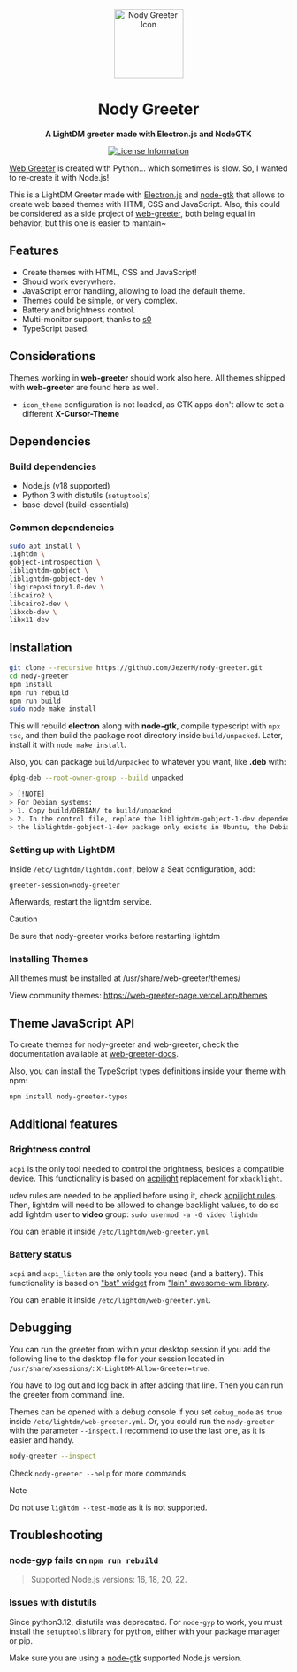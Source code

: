 <div align="center">
  <a>
    <img
      alt="Nody Greeter Icon"
      width="125"
      src="./dist/com.github.jezerm.nody-greeter.svg"
    />
  </a>
  <h1><strong>Nody Greeter</strong></h1>
  <p>
    <strong>A LightDM greeter made with Electron.js and NodeGTK</strong>
  </p>
  <p>
    <a href="#">
      <img alt="License Information" src="https://img.shields.io/github/license/JezerM/nody-greeter.svg">
    </a>
  </p>
</div>

[Web Greeter][web-greeter] is created with Python... which sometimes is slow. So, I wanted to re-create it with Node.js!

This is a LightDM Greeter made with [Electron.js][Electron] and [node-gtk][node-gtk] that allows to create web based themes with HTMl, CSS and JavaScript. Also, this could be considered as a side project of [web-greeter][web-greeter], both being equal in behavior, but this one is easier to mantain~

## Features

- Create themes with HTML, CSS and JavaScript!
- Should work everywhere.
- JavaScript error handling, allowing to load the default theme.
- Themes could be simple, or very complex.
- Battery and brightness control.
- Multi-monitor support, thanks to [s0](https://github.com/s0)
- TypeScript based.

## Considerations

Themes working in **web-greeter** should work also here. All themes shipped with **web-greeter** are found here as well.

- `icon_theme` configuration is not loaded, as GTK apps don't allow to set a different **X-Cursor-Theme**

## Dependencies

### Build dependencies

- Node.js (v18 supported)
- Python 3 with distutils (`setuptools`)
- base-devel (build-essentials)

### Common dependencies

```sh
sudo apt install \
lightdm \
gobject-introspection \
liblightdm-gobject \ 
liblightdm-gobject-dev \
libgirepository1.0-dev \
libcairo2 \
libcairo2-dev \
libxcb-dev \
libx11-dev
```
## Installation

```sh
git clone --recursive https://github.com/JezerM/nody-greeter.git
cd nody-greeter
npm install
npm run rebuild
npm run build
sudo node make install
```

This will rebuild **electron** along with **node-gtk**, compile typescript with `npx tsc`, and then build the package root directory inside `build/unpacked`. Later, install it with `node make install`.

Also, you can package `build/unpacked` to whatever you want, like **.deb** with:

```sh
dpkg-deb --root-owner-group --build unpacked

> [!NOTE]
> For Debian systems:
> 1. Copy build/DEBIAN/ to build/unpacked
> 2. In the control file, replace the liblightdm-gobject-1-dev dependency with liblightdm-gobject-dev.
> the liblightdm-gobject-1-dev package only exists in Ubuntu, the Debian equivalent is liblightdm-gobject-dev.
```

### Setting up with LightDM

Inside `/etc/lightdm/lightdm.conf`, below a Seat configuration, add:

```
greeter-session=nody-greeter
```

Afterwards, restart the lightdm service.

> [!CAUTION]
> Be sure that nody-greeter works before restarting lightdm

### Installing Themes

All themes must be installed at /usr/share/web-greeter/themes/

View community themes: https://web-greeter-page.vercel.app/themes

## Theme JavaScript API

To create themes for nody-greeter and web-greeter, check the documentation available at [web-greeter-docs][web-greeter-docs].

Also, you can install the TypeScript types definitions inside your theme with npm:

```sh
npm install nody-greeter-types
```

## Additional features

### Brightness control

`acpi` is the only tool needed to control the brightness, besides a compatible device. This functionality is based on [acpilight][acpilight] replacement for `xbacklight`.

udev rules are needed to be applied before using it, check [acpilight rules][acpilight_rules]. Then, lightdm will need to be allowed to change backlight values, to do so add lightdm user to **video** group: `sudo usermod -a -G video lightdm`

You can enable it inside `/etc/lightdm/web-greeter.yml`

### Battery status

`acpi` and `acpi_listen` are the only tools you need (and a battery). This functionality is based on ["bat" widget][bat_widget] from ["lain" awesome-wm library][lain].

You can enable it inside `/etc/lightdm/web-greeter.yml`.

## Debugging

You can run the greeter from within your desktop session if you add the following line to the desktop file for your session located in `/usr/share/xsessions/`: `X-LightDM-Allow-Greeter=true`.

You have to log out and log back in after adding that line. Then you can run the greeter from command line.

Themes can be opened with a debug console if you set `debug_mode` as `true` inside `/etc/lightdm/web-greeter.yml`. Or, you could run the `nody-greeter` with the parameter `--inspect`. I recommend to use the last one, as it is easier and handy.

```sh
nody-greeter --inspect
```

Check `nody-greeter --help` for more commands.

> [!NOTE]
> Do not use `lightdm --test-mode` as it is not supported.

## Troubleshooting

### node-gyp fails on `npm run rebuild`

> Supported Node.js versions: 16, 18, 20, 22.

### Issues with distutils

Since python3.12, distutils was deprecated. For `node-gyp` to work, you must install the `setuptools` library for python, either with your package manager or pip.

Make sure you are using a [node-gtk][node-gtk] supported Node.js version.

[web-greeter]: https://github.com/JezerM/web-greeter "Web Greeter"
[nody-greeter-types]: https://github.com/JezerM/nody-greeter-types "nody-greeter-types"
[web-greeter-docs]: https://web-greeter-page.vercel.app/ "Documentation"
[acpilight]: https://gitlab.com/wavexx/acpilight/ "acpilight"
[acpilight_rules]: https://gitlab.com/wavexx/acpilight/-/blob/master/90-backlight.rules "udev rules"
[bat_widget]: https://github.com/lcpz/lain/blob/master/widget/bat.lua "Battery widget"
[lain]: https://github.com/lcpz/lain "Lain awesome library"
[Electron]: https://www.electronjs.org "Electron"
[node-gtk]: https://github.com/romgrk/node-gtk "Node GTK"

